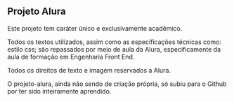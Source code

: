 <h2>Projeto Alura</h2>
<p>Este projeto tem caráter único e exclusivamente acadêmico. <p>
<p>Todos os textos utilizados, assim como as especificações técnicas como: estilo css; são repassados por meio de aula da Alura, especificamente da aula de formação em Engenharia Front End. </p>
<p>Todos os direitos de texto e imagem reservados a Alura.</p>
<p>O projeto-alura, ainda não sendo de criação própria, só subiu para o Github por ter sido inteiramente aprendido.</p>
